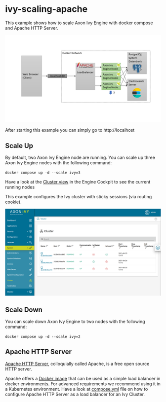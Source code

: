 # ivy-scaling-apache

This example shows how to scale Axon Ivy Engine with docker compose and Apache
HTTP Server.

![Scaling Apache](scaling-apache.png)

After starting this example you can simply go to http://localhost

## Scale Up

By default, two Axon Ivy Engine node are running. You can scale up three Axon
Ivy Engine nodes with the following command:

`docker compose up -d --scale ivy=3`

Have a look at the [Cluster
view](http://localhost/system/faces/view/engine-cockpit/cluster.xhtml) in the
Engine Cockpit to see the current running nodes

This example configures the Ivy cluster with sticky sessions (via routing
cookie).

![Cluster View Apache](cluster-apache.png)

## Scale Down

You can scale down Axon Ivy Engine to two nodes with the following command:

`docker compose up -d --scale ivy=2`

## Apache HTTP Server

[Apache HTTP Server](https://httpd.apache.org/), colloquially called Apache, is
a free open source HTTP server.

Apache offers a [Docker image](https://hub.docker.com/_/httpd) that can be used
as a simple load balancer in docker environments. For advanced requirements we
recommend using it in a Kubernetes environment. Have a look at
[compose.yml](compose.yml) file on how to configure Apache HTTP
Server as a load balancer for an Ivy Cluster.
